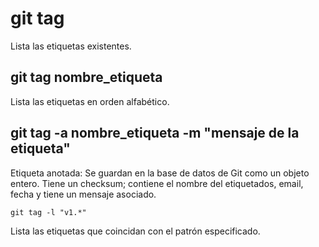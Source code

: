 # git tag
Lista las etiquetas existentes.

## git tag nombre_etiqueta 
Lista las etiquetas en orden alfabético.

## git tag  -a nombre_etiqueta -m "mensaje de la etiqueta"

Etiqueta anotada: Se guardan en la base de datos de Git como un objeto entero. Tiene un checksum; contiene el nombre del etiquetados, email, fecha y tiene un mensaje asociado.

```
git tag -l "v1.*"
```
Lista las etiquetas que coincidan con el patrón especificado.